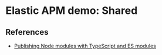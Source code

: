 # Elastic APM demo: Shared

## References

- [Publishing Node modules with TypeScript and ES modules](https://blog.logrocket.com/publishing-node-modules-typescript-es-modules/)

